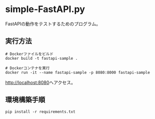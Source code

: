 # simple-FastAPI.py

FastAPIの動作をテストするためのプログラム。  

## 実行方法

```shell
# Dockerファイルをビルド
docker build -t fastapi-sample .

# Dockerコンテナを実行
docker run -it --name fastapi-sample -p 8080:8000 fastapi-sample
```

<http://localhost:8080>へアクセス。  

## 環境構築手順

```shell
pip install -r requirements.txt
```

